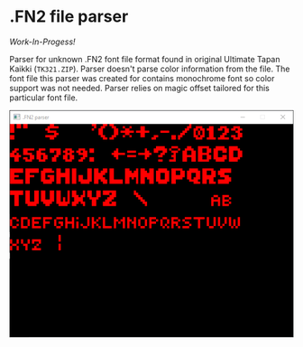 # .FN2 file parser

_Work-In-Progess!_

Parser for unknown .FN2 font file format found in original Ultimate Tapan Kaikki (`TK321.ZIP`). Parser doesn't parse color information from the file. The font file this parser was created for contains monochrome font so color support was not needed. Parser relies on magic offset tailored for this particular font file.

![Cover image](./media/cover.png)
